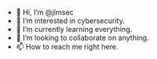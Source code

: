 - 👋 Hi, I’m @jlmsec
- 👀 I’m interested in cybersecurity.
- 🌱 I’m currently learning everything.
- 💞️ I’m looking to collaborate on anything.
- 📫 How to reach me right here.

<!---
jlmsec/jlmsec is a ✨ special ✨ repository because its `README.md` (this file) appears on your GitHub profile.
You can click the Preview link to take a look at your changes.
--->
